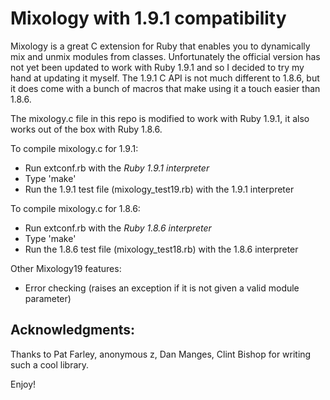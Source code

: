 Mixology with 1.9.1 compatibility
=================================

Mixology is a great C extension for Ruby that enables you to dynamically mix and unmix
modules from classes. Unfortunately the official version has not yet been updated to work with Ruby 1.9.1
and so I decided to try my hand at updating it myself. The 1.9.1 C API is not much different to 1.8.6, but
it does come with a bunch of macros that make using it a touch easier than 1.8.6.

The mixology.c file in this repo is modified to work with Ruby 1.9.1, it also works out of the box with Ruby 1.8.6.

To compile mixology.c for 1.9.1:
- Run extconf.rb with the *Ruby 1.9.1 interpreter*
- Type 'make'
- Run the 1.9.1 test file (mixology_test19.rb) with the 1.9.1 interpreter

To compile mixology.c for 1.8.6:
- Run extconf.rb with the *Ruby 1.8.6 interpreter*
- Type 'make'
- Run the 1.8.6 test file (mixology_test18.rb) with the 1.8.6 interpreter

Other Mixology19 features:
- Error checking (raises an exception if it is not given a valid module parameter)

## Acknowledgments:
Thanks to Pat Farley, anonymous z, Dan Manges, Clint Bishop for writing such a cool library.


Enjoy!


